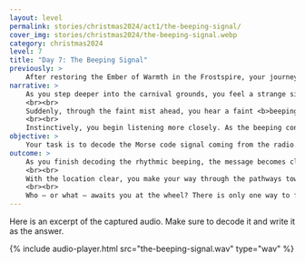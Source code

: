 ```yaml
---
layout: level
permalink: stories/christmas2024/act1/the-beeping-signal/
cover_img: stories/christmas2024/the-beeping-signal.webp
category: christmas2024
level: 7
title: "Day 7: The Beeping Signal"
previously: >
    After restoring the Ember of Warmth in the Frostspire, your journey led you to the once-vibrant Realm of Joy, now corrupted into a twisted carnival. The <b>Crystal of Joy</b>, the artifact responsible for spreading happiness, has darkened under the malevolent force’s influence. To restore the magic, you must navigate through this eerie and distorted festival, where illusions and emotional traps seek to break your spirit.
narrative: >
    As you step deeper into the carnival grounds, you feel a strange silence around you, broken only by the distant sound of warped carnival music. The once-vibrant colors are now dim and distorted, with shadows twisting in unnatural ways.
    <br><br>
    Suddenly, through the faint mist ahead, you hear a faint <b>beeping sound</b> — an electronic rhythm cutting through the oppressive atmosphere. You cautiously follow the sound until you find a small, weathered radio, half-buried under discarded festival decorations. The radio's rhythmic beeping repeats over and over, and you realize it isn’t random noise. The pattern seems familiar — it’s <b>Morse code</b>.
    <br><br>
    Instinctively, you begin listening more closely. As the beeping continues, you feel a sense of urgency. Decoding this message might be your first real clue in this twisted place, but the meaning behind it is still unclear. If you can decipher the code, it might guide you to someone — or something — that can help.
objective: >
    Your task is to decode the Morse code signal coming from the radio.
outcome: >
    As you finish decoding the rhythmic beeping, the message becomes clear: <b>WHEEL</b>. A sudden realization hits you — the signal is guiding you toward the old <b>Ferris wheel</b>, a towering silhouette you noticed when you first entered the carnival grounds. Though its colorful lights flicker weakly, it still looms over the dark festival, casting long shadows across the grounds.
    <br><br>
    With the location clear, you make your way through the pathways toward there. But something — or someone — seems to be waiting for you there. A figure hidden in the shadows catches your eye. You can't shake the feeling that this meeting is far from coincidence. The wheel creaks louder as if urging you forward.
    <br><br>
    Who — or what — awaits you at the wheel? There is only one way to find out.
---
```


Here is an excerpt of the captured audio. Make sure to decode it and write it as the answer.

{% include audio-player.html src="the-beeping-signal.wav" type="wav" %}
